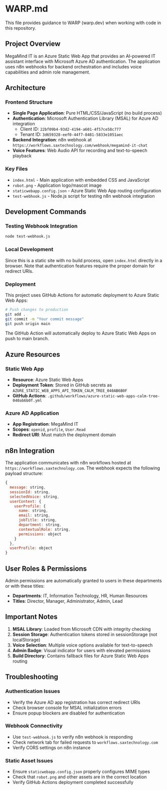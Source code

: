 # WARP.md

This file provides guidance to WARP (warp.dev) when working with code in this repository.

## Project Overview

MegaMind IT is an Azure Static Web App that provides an AI-powered IT assistant interface with Microsoft Azure AD authentication. The application uses n8n webhooks for backend orchestration and includes voice capabilities and admin role management.

## Architecture

### Frontend Structure
- **Single Page Application**: Pure HTML/CSS/JavaScript (no build process)
- **Authentication**: Microsoft Authentication Library (MSAL) for Azure AD integration
  - Client ID: `22bf09b4-93d2-4194-a601-4f57ce58c777`
  - Tenant ID: `3d659328-eef0-44f7-8481-5833e1051aec`
- **Backend Integration**: n8n webhook at `https://workflows.saxtechnology.com/webhook/megamind-it-chat`
- **Voice Features**: Web Audio API for recording and text-to-speech playback

### Key Files
- `index.html` - Main application with embedded CSS and JavaScript
- `robot.png` - Application logo/mascot image
- `staticwebapp.config.json` - Azure Static Web App routing configuration
- `test-webhook.js` - Node.js script for testing n8n webhook integration

## Development Commands

### Testing Webhook Integration
```bash
node test-webhook.js
```

### Local Development
Since this is a static site with no build process, open `index.html` directly in a browser. Note that authentication features require the proper domain for redirect URIs.

### Deployment
This project uses GitHub Actions for automatic deployment to Azure Static Web Apps:

```bash
# Push changes to production
git add .
git commit -m "Your commit message"
git push origin main
```

The GitHub Action will automatically deploy to Azure Static Web Apps on push to main branch.

## Azure Resources

### Static Web App
- **Resource**: Azure Static Web Apps
- **Deployment Token**: Stored in GitHub secrets as `AZURE_STATIC_WEB_APPS_API_TOKEN_CALM_TREE_040AB6B0F`
- **GitHub Actions**: `.github/workflows/azure-static-web-apps-calm-tree-040ab6b0f.yml`

### Azure AD Application
- **App Registration**: MegaMind IT
- **Scopes**: `openid`, `profile`, `User.Read`
- **Redirect URI**: Must match the deployment domain

## n8n Integration

The application communicates with n8n workflows hosted at `https://workflows.saxtechnology.com`. The webhook expects the following payload structure:

```javascript
{
  message: string,
  sessionId: string,
  selectedVoice: string,
  userContext: {
    userProfile: {
      name: string,
      email: string,
      jobTitle: string,
      department: string,
      contextualRole: string,
      permissions: object
    }
  },
  userProfile: object
}
```

## User Roles & Permissions

Admin permissions are automatically granted to users in these departments or with these titles:
- **Departments**: IT, Information Technology, HR, Human Resources
- **Titles**: Director, Manager, Administrator, Admin, Lead

## Important Notes

1. **MSAL Library**: Loaded from Microsoft CDN with integrity checking
2. **Session Storage**: Authentication tokens stored in sessionStorage (not localStorage)
3. **Voice Selection**: Multiple voice options available for text-to-speech
4. **Admin Badge**: Visual indicator for users with elevated permissions
5. **Build Directory**: Contains fallback files for Azure Static Web Apps routing

## Troubleshooting

### Authentication Issues
- Verify the Azure AD app registration has correct redirect URIs
- Check browser console for MSAL initialization errors
- Ensure popup blockers are disabled for authentication

### Webhook Connectivity
- Use `test-webhook.js` to verify n8n webhook is responding
- Check network tab for failed requests to `workflows.saxtechnology.com`
- Verify CORS settings on n8n instance

### Static Asset Issues
- Ensure `staticwebapp.config.json` properly configures MIME types
- Check that `robot.png` and other assets are in the correct location
- Verify GitHub Actions deployment completed successfully
